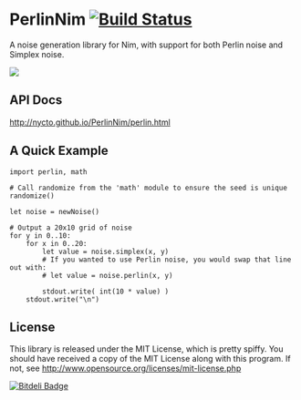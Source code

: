 PerlinNim [![Build Status](https://travis-ci.org/Nycto/PerlinNim.svg?branch=master)](https://travis-ci.org/Nycto/PerlinNim)
===========

A noise generation library for Nim, with support for both Perlin noise and
Simplex noise.

![](http://nycto.github.io/PerlinNim/example.png)

API Docs
--------

http://nycto.github.io/PerlinNim/perlin.html

A Quick Example
---------------

```nimrod
import perlin, math

# Call randomize from the 'math' module to ensure the seed is unique
randomize()

let noise = newNoise()

# Output a 20x10 grid of noise
for y in 0..10:
    for x in 0..20:
        let value = noise.simplex(x, y)
        # If you wanted to use Perlin noise, you would swap that line out with:
        # let value = noise.perlin(x, y)

        stdout.write( int(10 * value) )
    stdout.write("\n")
```

License
-------

This library is released under the MIT License, which is pretty spiffy. You
should have received a copy of the MIT License along with this program. If
not, see http://www.opensource.org/licenses/mit-license.php





[![Bitdeli Badge](https://d2weczhvl823v0.cloudfront.net/Nycto/perlinnim/trend.png)](https://bitdeli.com/free "Bitdeli Badge")

